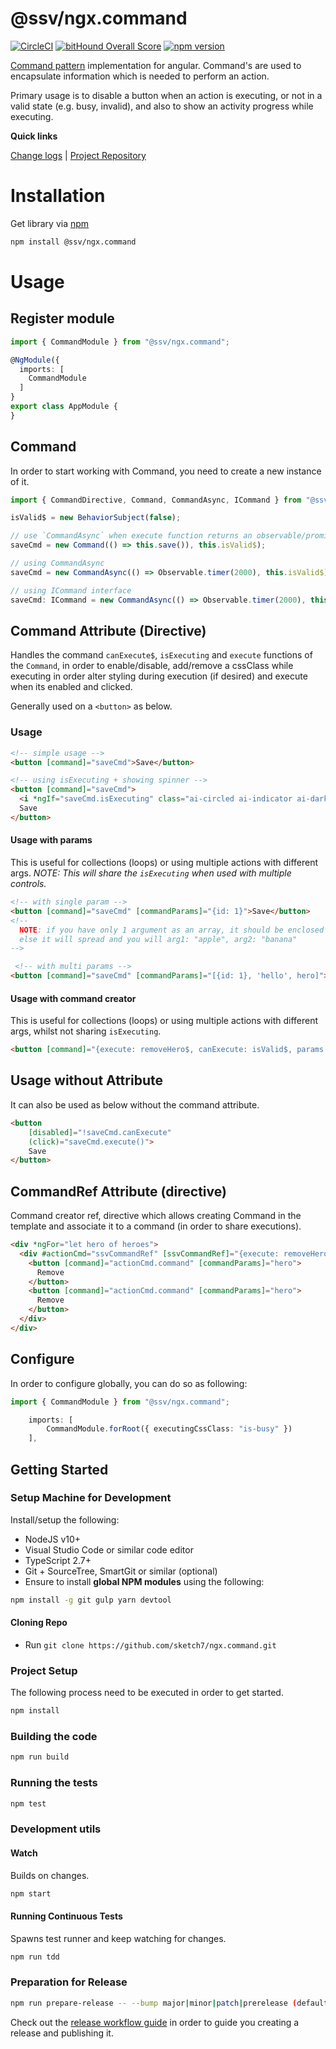 [projecturi]: https://github.com/sketch7/ngx.command
[projectgit]: https://github.com/sketch7/ngx.command.git
[changelog]: ./doc/CHANGELOG.md
[releaseworkflowwiki]: ./doc/RELEASE-WORKFLOW.md

[npm]: https://www.npmjs.com
[commandpatternwiki]: https://en.wikipedia.org/wiki/Command_pattern

# @ssv/ngx.command
[![CircleCI](https://circleci.com/gh/sketch7/ngx.command.svg?style=shield)](https://circleci.com/gh/sketch7/ngx.command)
[![bitHound Overall Score](https://www.bithound.io/github/sketch7/ngx.command/badges/score.svg)](https://www.bithound.io/github/sketch7/ngx.command)
[![npm version](https://badge.fury.io/js/%40ssv%2Fngx.command.svg)](https://badge.fury.io/js/%40ssv%2Fngx.command)

[Command pattern][commandpatternwiki] implementation for angular. Command's are used to encapsulate information which is needed to perform an action.

Primary usage is to disable a button when an action is executing, or not in a valid state (e.g. busy, invalid), and also to show an activity progress while executing.

**Quick links**

[Change logs][changeLog] | [Project Repository][projectUri]

# Installation

Get library via [npm]

```bash
npm install @ssv/ngx.command
```

# Usage

## Register module

```ts
import { CommandModule } from "@ssv/ngx.command";

@NgModule({
  imports: [
    CommandModule
  ]
}
export class AppModule {
}
```

## Command
In order to start working with Command, you need to create a new instance of it.

```ts
import { CommandDirective, Command, CommandAsync, ICommand } from "@ssv/ngx.command";

isValid$ = new BehaviorSubject(false);

// use `CommandAsync` when execute function returns an observable/promise OR else 3rd argument must be true.
saveCmd = new Command(() => this.save()), this.isValid$);

// using CommandAsync
saveCmd = new CommandAsync(() => Observable.timer(2000), this.isValid$);

// using ICommand interface
saveCmd: ICommand = new CommandAsync(() => Observable.timer(2000), this.isValid$);
```

## Command Attribute (Directive)
Handles the command `canExecute$`, `isExecuting` and `execute` functions of the `Command`, in order to
enable/disable, add/remove a cssClass while executing in order alter styling during execution (if desired)
and execute when its enabled and clicked.

Generally used on a `<button>` as below.

### Usage

```html
<!-- simple usage -->
<button [command]="saveCmd">Save</button>

<!-- using isExecuting + showing spinner -->
<button [command]="saveCmd">
  <i *ngIf="saveCmd.isExecuting" class="ai-circled ai-indicator ai-dark-spin small"></i>
  Save
</button>
```

#### Usage with params
This is useful for collections (loops) or using multiple actions with different args.
*NOTE: This will share the `isExecuting` when used with multiple controls.*

```html
<!-- with single param -->
<button [command]="saveCmd" [commandParams]="{id: 1}">Save</button>
<!-- 
  NOTE: if you have only 1 argument as an array, it should be enclosed within an array e.g. [['apple', 'banana']], 
  else it will spread and you will arg1: "apple", arg2: "banana"
-->

 <!-- with multi params -->
<button [command]="saveCmd" [commandParams]="[{id: 1}, 'hello', hero]">Save</button>
```

#### Usage with command creator
This is useful for collections (loops) or using multiple actions with different args, whilst not sharing `isExecuting`.

```html
<button [command]="{execute: removeHero$, canExecute: isValid$, params: [hero, 1337, 'xx']}">Save</button>
```

## Usage without Attribute
It can also be used as below without the command attribute.

```html
<button
    [disabled]="!saveCmd.canExecute"
    (click)="saveCmd.execute()">
    Save
</button>
```

## CommandRef Attribute (directive)
Command creator ref, directive which allows creating Command in the template and associate it to a command (in order to share executions).

```html
<div *ngFor="let hero of heroes">
  <div #actionCmd="ssvCommandRef" [ssvCommandRef]="{execute: removeHero$, canExecute: isValid$}" class="button-group">
    <button [command]="actionCmd.command" [commandParams]="hero">
      Remove
    </button>
    <button [command]="actionCmd.command" [commandParams]="hero">
      Remove
    </button>
  </div>
</div>
```

## Configure
In order to configure globally, you can do so as following:

```ts
import { CommandModule } from "@ssv/ngx.command";

    imports: [
        CommandModule.forRoot({ executingCssClass: "is-busy" })
    ],
```


## Getting Started

### Setup Machine for Development

Install/setup the following:

* NodeJS v10+
* Visual Studio Code or similar code editor
* TypeScript 2.7+
* Git + SourceTree, SmartGit or similar (optional)
* Ensure to install **global NPM modules** using the following:

```bash
npm install -g git gulp yarn devtool
```

#### Cloning Repo

* Run `git clone https://github.com/sketch7/ngx.command.git`

### Project Setup

The following process need to be executed in order to get started.

```bash
npm install
```

### Building the code

```bash
npm run build
```

### Running the tests

```bash
npm test
```

### Development utils

#### Watch

Builds on changes.

```bash
npm start
```

#### Running Continuous Tests

Spawns test runner and keep watching for changes.

```bash
npm run tdd
```

### Preparation for Release

```bash
npm run prepare-release -- --bump major|minor|patch|prerelease (default: patch)
```

Check out the [release workflow guide][releaseworkflowwiki] in order to guide you creating a release and publishing it.
